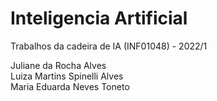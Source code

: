 # Inteligencia Artificial
Trabalhos da cadeira de IA (INF01048) - 2022/1

Juliane da Rocha Alves  
Luiza Martins Spinelli Alves  
Maria Eduarda Neves Toneto